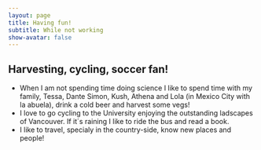 ```yaml
---
layout: page
title: Having fun!
subtitle: While not working
show-avatar: false
---
```

## Harvesting, cycling, soccer fan!

- When I am not spending time doing science I like to spend time with my family, Tessa, Dante Simon, Kush, Athena and Lola (in Mexico City with la abuela), drink a cold beer and harvest some vegs!
- I love to go cycling to the University enjoying the outstanding ladscapes of Vancouver. If it´s raining I like to ride the bus and read a book. 
- I like to travel, specialy in the country-side, know new places and people!





